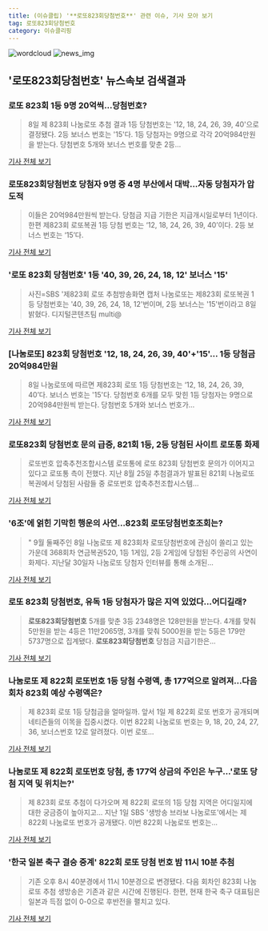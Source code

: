 ```yaml
---
title: (이슈클립) '**로또823회당첨번호**' 관련 이슈, 기사 모아 보기
tag: 로또823회당첨번호
category: 이슈클리핑
---
```

![wordcloud](https://s3.ap-northeast-2.amazonaws.com/lyrics101-wordcloud/2018-09-08-1536415845.png)
![news_img](https://user-images.githubusercontent.com/42597476/44507050-1206f400-a6e4-11e8-8d98-7ffbfebb353f.png)
## **'**로또823회당첨번호**'** 뉴스속보 검색결과
### 로또 823회 1등 9명 20억씩…당첨번호?

>8일 제 823회 나눔로또 추첨 결과 1등 당첨번호는 '12, 18, 24, 26, 39, 40'으로 결정됐다. 2등 보너스 번호는 '15'다. 1등 당첨자는 9명으로 각각 20억984만원을 받는다. 당첨번호 5개와 보너스 번호를 맞춘 2등...

<a href="http://news.mt.co.kr/mtview.php?no=2018090820504015520" target="_blank">기사 전체 보기</a>

### **로또823회당첨번호** 당첨자 9명 중 4명 부산에서 대박...자동 당첨자가 압도적

>이들은 20억984만원씩 받는다. 당첨금 지급 기한은 지급개시일로부터 1년이다. 한편 제823회 로또복권 1등 당첨 번호는 ‘12, 18, 24, 26, 39, 40’이다. 2등 보너스 번호는 ‘15’다.

<a href="http://www.kookje.co.kr/news2011/asp/newsbody.asp?code=0300&key=20180908.99099003207" target="_blank">기사 전체 보기</a>

### '로또 823회 당첨번호' 1등 '40, 39, 26, 24, 18, 12' 보너스 '15'

>사진=SBS '제823회 로또 추첨방송화면 캡처 나눔로또는 제823회 로또복권 1등 당첨번호는 '40, 39, 26, 24, 18, 12'번이며, 2등 보너스는 '15'번이라고 8일 밝혔다. 디지털콘텐츠팀 multi@

<a href="http://news20.busan.com/controller/newsController.jsp?newsId=20180908000070" target="_blank">기사 전체 보기</a>

### [나눔로또] 823회 당첨번호 '12, 18, 24, 26, 39, 40'+'15'… 1등 당첨금 20억984만원

>8일 나눔로또에 따르면 제823회 로또 1등 당첨번호는 ‘12, 18, 24, 26, 39, 40’다. 보너스 번호는 '15'다. 당첨번호 6개를 모두 맞힌 1등 당첨자는 9명으로 20억984만원씩 받는다. 당첨번호 5개와 보너스 번호가...

<a href="http://moneys.mt.co.kr/news/mwView.php?no=2018090822558073254" target="_blank">기사 전체 보기</a>

### 로또823회 당첨번호 문의 급증, 821회 1등, 2등 당첨된 사이트 로또통 화제

>로또번호 압축추천조합시스템 로또통에 로또 823회 당첨번호 문의가 이어지고 있다고 로또통 측이 전했다. 지난 8월 25일 추첨결과가 발표된 821회 나눔로또복권에서 당첨된 사람들 중 로또번호 압축추천조합시스템...

<a href="http://research-paper.co.kr/news/view/51363" target="_blank">기사 전체 보기</a>

### '6조'에 얽힌 기막힌 행운의 사연…823회 로또당첨번호조회는?

>" 9월 둘째주인 8일 나눔로또 제 823회차 로또당첨번호에 관심이 쏠리고 있는 가운데 368회차 연금복권520, 1등 1게임, 2등 2게임에 당첨된 주인공의 사연이 화제다. 지난달 30일자 나눔로또 당첨자 인터뷰를 통해 소개된...

<a href="http://www.mediapen.com/news/view/381291" target="_blank">기사 전체 보기</a>

### 로또 823회 당첨번호, 유독 1등 당첨자가 많은 지역 있었다...어디길래?

>**로또823회당첨번호** 5개를 맞춘 3등 2348명은 128만원을 받는다. 4개를 맞춰 5만원을 받는 4등은 11만2065명, 3개를 맞춰 5000원을 받는 5등은 179만5737명으로 집계됐다. **로또823회당첨번호** 당첨금 지급기한은...

<a href="http://www.whitepaper.co.kr/news/articleView.html?idxno=114705" target="_blank">기사 전체 보기</a>

### 나눔로또 제 822회 로또번호 1등 당첨 수령액, 총 177억으로 알려져…다음회차 823회 예상 수령액은?

>제 823회 로또 1등 당첨금을 얼마일까. 앞서 1일 제 822회 로또 번호가 공개되며 네티즌들의 이목을 집중시켰다.   이번 822회 나눔로또 번호는 9, 18, 20, 24, 27, 36, 보너스번호 12로 알려졌다.   이번 로또...

<a href="http://www.topstarnews.net/news/articleView.html?idxno=477204" target="_blank">기사 전체 보기</a>

### 나눔로또 제 822회 로또번호 당첨, 총 177억 상금의 주인은 누구…'로또 당첨 지역 및 위치는?'

>제 823회 로또 추첨이 다가오며 제 822회 로또의 1등 당첨 지역은 어디일지에 대한 궁금증이 높아지고... 지난 1일 SBS '생방송 브라보 나눔로또'에서는 제 822회 나눔로또 번호가 공개됐다. 이번 822회 나눔로또 번호는...

<a href="http://www.topstarnews.net/news/articleView.html?idxno=477695" target="_blank">기사 전체 보기</a>

### '한국 일본 축구 결승 중계' 822회 로또 당첨 번호 밤 11시 10분 추첨

>기존 오후 8시 40분경에서 11시 10분경으로 변경됐다. 다음 회차인 823회 나눔로또 추첨 생방송은 기존과 같은 시간에 진행된다.   한편, 현재 한국 축구 대표팀은 일본과 득점 없이 0-0으로 후반전을 펼치고 있다.

<a href="http://www.topdaily.kr/news/articleView.html?idxno=55100" target="_blank">기사 전체 보기</a>


